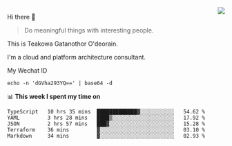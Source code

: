 <img align="right" src="https://github-readme-stats.vercel.app/api?username=Teakowa&show_icons=true&icon_color=2f80ed&text_color=718096&bg_color=ffffff&hide_title=true" />

Hi there 👋

> Do meaningful things with interesting people.

This is Teakowa Gatanothor O'deorain.

I'm a cloud and platform architecture consultant.

My Wechat ID

```
echo -n 'dGVha293YQ==' | base64 -d
```

📊 **This week I spent my time on**
<!--START_SECTION:waka-->
```text
TypeScript   10 hrs 35 mins  █████████████▓░░░░░░░░░░░   54.62 % 
YAML         3 hrs 28 mins   ████▒░░░░░░░░░░░░░░░░░░░░   17.92 % 
JSON         2 hrs 57 mins   ███▓░░░░░░░░░░░░░░░░░░░░░   15.28 % 
Terraform    36 mins         ▓░░░░░░░░░░░░░░░░░░░░░░░░   03.10 % 
Markdown     34 mins         ▓░░░░░░░░░░░░░░░░░░░░░░░░   02.93 % 
```
<!--END_SECTION:waka-->

